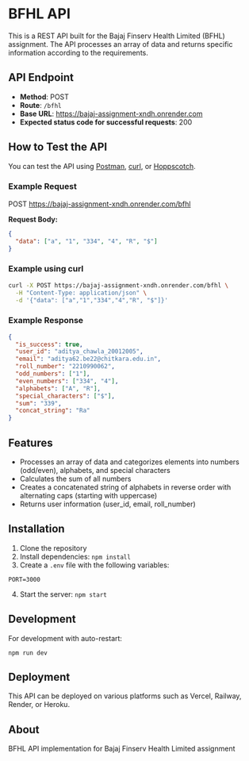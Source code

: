 # BFHL API

This is a REST API built for the Bajaj Finserv Health Limited (BFHL) assignment. The API processes an array of data and returns specific information according to the requirements.

## API Endpoint

- **Method**: POST
- **Route**: `/bfhl`
- **Base URL**: https://bajaj-assignment-xndh.onrender.com
- **Expected status code for successful requests**: 200

## How to Test the API

You can test the API using [Postman](https://www.postman.com/), [curl](https://curl.se/), or [Hoppscotch](https://hoppscotch.io/).

### Example Request

POST https://bajaj-assignment-xndh.onrender.com/bfhl

**Request Body:**
```json
{
  "data": ["a", "1", "334", "4", "R", "$"]
}
```

### Example using curl

```sh
curl -X POST https://bajaj-assignment-xndh.onrender.com/bfhl \
  -H "Content-Type: application/json" \
  -d '{"data": ["a","1","334","4","R", "$"]}'
```

### Example Response

```json
{
  "is_success": true,
  "user_id": "aditya_chawla_20012005",
  "email": "aditya62.be22@chitkara.edu.in",
  "roll_number": "2210990062",
  "odd_numbers": ["1"],
  "even_numbers": ["334", "4"],
  "alphabets": ["A", "R"],
  "special_characters": ["$"],
  "sum": "339",
  "concat_string": "Ra"
}
```

## Features

- Processes an array of data and categorizes elements into numbers (odd/even), alphabets, and special characters
- Calculates the sum of all numbers
- Creates a concatenated string of alphabets in reverse order with alternating caps (starting with uppercase)
- Returns user information (user_id, email, roll_number)

## Installation

1. Clone the repository
2. Install dependencies: `npm install`
3. Create a `.env` file with the following variables:
```
PORT=3000
```
4. Start the server: `npm start`

## Development

For development with auto-restart:

```
npm run dev
```

## Deployment

This API can be deployed on various platforms such as Vercel, Railway, Render, or Heroku.

## About

BFHL API implementation for Bajaj Finserv Health Limited assignment
